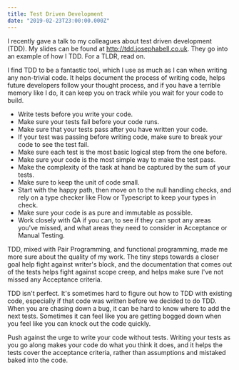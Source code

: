 ```yaml
---
title: Test Driven Development
date: "2019-02-23T23:00:00.000Z"
---
```


I recently gave a talk to my colleagues about test driven development (TDD). My slides can be found at <http://tdd.josephabell.co.uk>. They go into an example of how I TDD. For a TLDR, read on.

I find TDD to be a fantastic tool, which I use as much as I can when writing any non-trivial code. It helps document the process of writing code, helps future developers follow your thought process, and if you have a terrible memory like I do, it can keep you on track while you wait for your code to build.

* Write tests before you write your code.
* Make sure your tests fail before your code runs.
* Make sure that your tests pass after you have written your code.
* If your test was passing before writing code, make sure to break your code to see the test fail.
* Make sure each test is the most basic logical step from the one before.
* Make sure your code is the most simple way to make the test pass.
* Make the complexity of the task at hand be captured by the sum of your tests.
* Make sure to keep the unit of code small.
* Start with the happy path, then move on to the null handling checks, and rely on a type checker like Flow or Typescript to keep your types in check.
* Make sure your code is as pure and immutable as possible.
* Work closely with QA if you can, to see if they can spot any areas you've missed, and what areas they need to consider in Acceptance or Manual Testing.

TDD, mixed with Pair Programming, and functional programming, made me more sure about the quality of my work. The tiny steps towards a closer goal help fight against writer's block, and the documentation that comes out of the tests helps fight against scope creep, and helps make sure I've not missed any Acceptance criteria.

TDD isn't perfect. It's sometimes hard to figure out how to TDD with existing code, especially if that code was written before we decided to do TDD. When you are chasing down a bug, it can be hard to know where to add the next tests. Sometimes it can feel like you are getting bogged down when you feel like you can knock out the code quickly.

Push against the urge to write your code without tests. Writing your tests as you go along makes your code do what you think it does, and it helps the tests cover the acceptance criteria, rather than assumptions and mistaked baked into the code. 